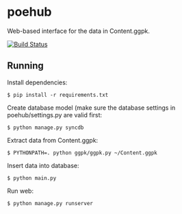 # poehub


Web-based interface for the data in Content.ggpk.

[![Build Status](https://travis-ci.org/henrikolsson/poehub.svg)](https://travis-ci.org/henrikolsson/poehub)

## Running

Install dependencies:

    $ pip install -r requirements.txt

Create database model (make sure the database settings in poehub/settings.py are valid first:

    $ python manage.py syncdb
    
Extract data from Content.ggpk:

    $ PYTHONPATH=. python ggpk/ggpk.py ~/Content.ggpk

Insert data into database:    

    $ python main.py 
    
Run web:

    $ python manage.py runserver
